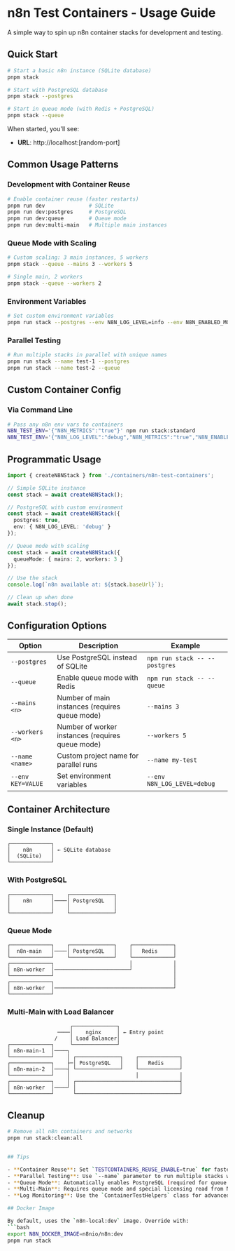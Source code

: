# n8n Test Containers - Usage Guide

A simple way to spin up n8n container stacks for development and testing.

## Quick Start

```bash
# Start a basic n8n instance (SQLite database)
pnpm stack

# Start with PostgreSQL database
pnpm stack --postgres

# Start in queue mode (with Redis + PostgreSQL)
pnpm stack --queue
```

When started, you'll see:
- **URL**: http://localhost:[random-port]


## Common Usage Patterns

### Development with Container Reuse
```bash
# Enable container reuse (faster restarts)
pnpm run dev              # SQLite
pnpm run dev:postgres     # PostgreSQL
pnpm run dev:queue        # Queue mode
pnpm run dev:multi-main   # Multiple main instances
```

### Queue Mode with Scaling
```bash
# Custom scaling: 3 main instances, 5 workers
pnpm stack --queue --mains 3 --workers 5

# Single main, 2 workers
pnpm stack --queue --workers 2
```

### Environment Variables
```bash
# Set custom environment variables
pnpm run stack --postgres --env N8N_LOG_LEVEL=info --env N8N_ENABLED_MODULES=insights
```

### Parallel Testing
```bash
# Run multiple stacks in parallel with unique names
pnpm run stack --name test-1 --postgres
pnpm run stack --name test-2 --queue
```


## Custom Container Config

### Via Command Line
```bash
# Pass any n8n env vars to containers
N8N_TEST_ENV='{"N8N_METRICS":"true"}' npm run stack:standard
N8N_TEST_ENV='{"N8N_LOG_LEVEL":"debug","N8N_METRICS":"true","N8N_ENABLED_MODULES":"insights"}' npm run stack:postgres
```

## Programmatic Usage

```typescript
import { createN8NStack } from './containers/n8n-test-containers';

// Simple SQLite instance
const stack = await createN8NStack();

// PostgreSQL with custom environment
const stack = await createN8NStack({
  postgres: true,
  env: { N8N_LOG_LEVEL: 'debug' }
});

// Queue mode with scaling
const stack = await createN8NStack({
  queueMode: { mains: 2, workers: 3 }
});

// Use the stack
console.log(`n8n available at: ${stack.baseUrl}`);

// Clean up when done
await stack.stop();
```

## Configuration Options

| Option | Description | Example |
|--------|-------------|---------|
| `--postgres` | Use PostgreSQL instead of SQLite | `npm run stack -- --postgres` |
| `--queue` | Enable queue mode with Redis | `npm run stack -- --queue` |
| `--mains <n>` | Number of main instances (requires queue mode) | `--mains 3` |
| `--workers <n>` | Number of worker instances (requires queue mode) | `--workers 5` |
| `--name <name>` | Custom project name for parallel runs | `--name my-test` |
| `--env KEY=VALUE` | Set environment variables | `--env N8N_LOG_LEVEL=debug` |

## Container Architecture

### Single Instance (Default)
```
┌─────────────┐
│    n8n      │ ← SQLite database
│  (SQLite)   │
└─────────────┘
```

### With PostgreSQL
```
┌─────────────┐    ┌──────────────┐
│    n8n      │────│ PostgreSQL   │
│             │    │              │
└─────────────┘    └──────────────┘
```

### Queue Mode
```
┌─────────────┐    ┌──────────────┐    ┌─────────────┐
│  n8n-main   │────│ PostgreSQL   │    │   Redis     │
└─────────────┘    └──────────────┘    └─────────────┘
┌─────────────┐                        │             │
│ n8n-worker  │────────────────────────┘             │
└─────────────┘                                      │
┌─────────────┐                                      │
│ n8n-worker  │──────────────────────────────────────┘
└─────────────┘
```

### Multi-Main with Load Balancer
```
                    ┌──────────────┐
                ────│    nginx     │ ← Entry point
               /    │ Load Balancer│
┌─────────────┐     └──────────────┘
│ n8n-main-1  │────┐
└─────────────┘    │ ┌──────────────┐    ┌─────────────┐
┌─────────────┐    ├─│ PostgreSQL   │    │   Redis     │
│ n8n-main-2  │────┤ └──────────────┘    └─────────────┘
└─────────────┘    │                     │             │
┌─────────────┐    │ ┌─────────────────────────────────┤
│ n8n-worker  │────┘ │                                 │
└─────────────┘      └─────────────────────────────────┘
```

## Cleanup

```bash
# Remove all n8n containers and networks
pnpm run stack:clean:all


## Tips

- **Container Reuse**: Set `TESTCONTAINERS_REUSE_ENABLE=true` for faster development cycles
- **Parallel Testing**: Use `--name` parameter to run multiple stacks without conflicts
- **Queue Mode**: Automatically enables PostgreSQL (required for queue mode)
- **Multi-Main**: Requires queue mode and special licensing read from N8N_LICENSE_ACTIVATION_KEY environment variable
- **Log Monitoring**: Use the `ContainerTestHelpers` class for advanced log monitoring in tests

## Docker Image

By default, uses the `n8n-local:dev` image. Override with:
```bash
export N8N_DOCKER_IMAGE=n8nio/n8n:dev
pnpm run stack
```
